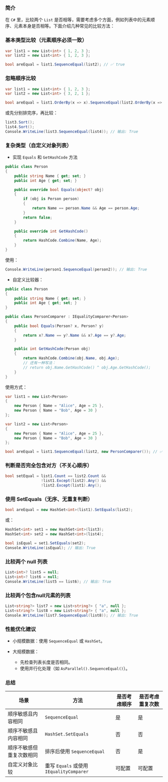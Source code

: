 ### 简介

在 `C#` 里，比较两个 `List` 是否相等，需要考虑多个方面，例如列表中的元素顺序、元素本身是否相等。下面介绍几种常见的比较方法：

### 基本类型比较（元素顺序必须一致）

```csharp
var list1 = new List<int> { 1, 2, 3 };
var list2 = new List<int> { 1, 2, 3 };

bool areEqual = list1.SequenceEqual(list2); // ✅ true
```

### 忽略顺序比较

```csharp
var list1 = new List<int> { 1, 2, 3 };
var list2 = new List<int> { 3, 2, 1 };

bool areEqual = list1.OrderBy(x => x).SequenceEqual(list2.OrderBy(x => x)); // ✅ true
```

或先分别排完序，再比较：

```csharp
list3.Sort();
list4.Sort();
Console.WriteLine(list3.SequenceEqual(list4)); // 输出: True
```

### 复杂类型（自定义对象列表）

* 实现 `Equals` 和 `GetHashCode` 方法

```csharp
public class Person
{
    public string Name { get; set; }
    public int Age { get; set; }

    public override bool Equals(object? obj)
    {
        if (obj is Person person)
        {
            return Name == person.Name && Age == person.Age;
        }
        return false;
    }

    public override int GetHashCode()
    {
        return HashCode.Combine(Name, Age);
    }
}
```

使用：

```csharp
Console.WriteLine(person1.SequenceEqual(person2)); // 输出: True
```

* 自定义比较器：

```csharp
public class Person
{
    public string Name { get; set; }
    public int Age { get; set; }
}
```

```csharp
public class PersonComparer : IEqualityComparer<Person>
{
    public bool Equals(Person? x, Person? y)
    {
        return x?.Name == y?.Name && x?.Age == y?.Age;
    }

    public int GetHashCode(Person obj)
    {
        return HashCode.Combine(obj.Name, obj.Age);
        // 还有一种写法：
        // return obj.Name.GetHashCode() ^ obj.Age.GetHashCode();
    }
}
```

使用方式：

```csharp
var list1 = new List<Person>
{
    new Person { Name = "Alice", Age = 25 },
    new Person { Name = "Bob", Age = 30 }
};

var list2 = new List<Person>
{
    new Person { Name = "Alice", Age = 25 },
    new Person { Name = "Bob", Age = 30 }
};

bool areEqual = list1.SequenceEqual(list2, new PersonComparer()); // ✅ true
```

### 判断是否完全包含对方（不关心顺序）

```csharp
bool setEqual = list1.Count == list2.Count &&
                !list1.Except(list2).Any() &&
                !list2.Except(list1).Any();
```

### 使用 SetEquals（无序、无重复判断）

```csharp
bool areEqual = new HashSet<int>(list1).SetEquals(list2);
```

或：

```csharp
HashSet<int> set1 = new HashSet<int>(list3);
HashSet<int> set2 = new HashSet<int>(list4);

bool isEqual = set1.SetEquals(set2);
Console.WriteLine(isEqual); // 输出: True
```

### 比较两个 null 列表

```csharp
List<int>? list5 = null;
List<int>? list6 = null;
Console.WriteLine(list5 == list6); // 输出: True
```

### 比较两个包含null元素的列表

```csharp
List<string?> list7 = new List<string?> { "a", null };
List<string?> list8 = new List<string?> { "a", null };
Console.WriteLine(list7.SequenceEqual(list8)); // 输出: True
```

### 性能优化建议

* 小规模数据：使用 `SequenceEqual` 或 `HashSet`。

* 大规模数据：
    * 先检查列表长度是否相同。
    * 使用并行化处理（如 `AsParallel().SequenceEqual()`）。

### 总结

|  场景   |  方法   |  是否考虑顺序   |  是否考虑重复次数   |
| --- | --- | --- | --- |
|  顺序敏感且内容相同   |  `SequenceEqual`   |  是   |  是   |
|  顺序不敏感且内容相同   |  `HashSet.SetEquals`   |  否   |  否   |
|  顺序不敏感但重复次数相同   |  排序后使用 `SequenceEqual`   |  否   |  是   |
|  自定义对象比较   |  重写 `Equals` 或使用 `IEqualityComparer`   |  可配置   |  可配置   |